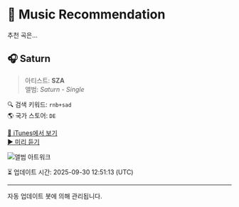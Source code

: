 
# 🎵 Music Recommendation

추천 곡은...

## 🎧 Saturn  
> 아티스트: **SZA**  
> 앨범: _Saturn - Single_  

🔍 검색 키워드: `rnb+sad`  
🌎 국가 스토어: `DE`

[🔗 iTunes에서 보기](https://music.apple.com/de/album/saturn/1732348411?i=1732348414&uo=4)  
[▶️ 미리 듣기](https://audio-ssl.itunes.apple.com/itunes-assets/AudioPreview112/v4/5f/92/7c/5f927cac-b570-20e4-7d0a-aeee7e99ebb2/mzaf_2170930345773897447.plus.aac.p.m4a)

![앨범 아트워크](https://is1-ssl.mzstatic.com/image/thumb/Music112/v4/0f/90/a8/0f90a856-0447-d846-fa7b-b9c937e72310/196871881180.jpg/100x100bb.jpg)

⏳ 업데이트 시간: 2025-09-30 12:51:13 (UTC)

---
자동 업데이트 봇에 의해 관리됩니다.
